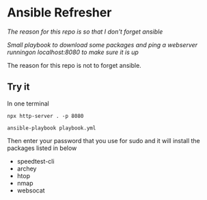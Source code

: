 # Ansible Refresher
_The reason for this repo is so that I don't forget ansible_

_Small playbook to download some packages and ping a webserver runningon localhost:8080 to make sure it is up_

The reason for this repo is not to forget ansible.   

## Try it
In one terminal
```
npx http-server . -p 8080
```

```
ansible-playbook playbook.yml
```

Then enter your password that you use for sudo and it will install the packages listed in below
  - speedtest-cli
  - archey
  - htop
  - nmap
  - websocat
